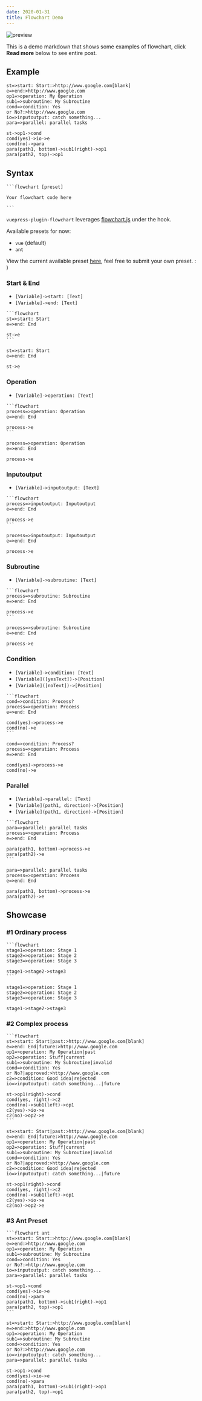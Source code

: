 ```yaml
---
date: 2020-01-31
title: Flowchart Demo
---
```


![preview](https://static.wxsm.space/others/vue-plugin-flowchart-preview.png)

This is a demo markdown that shows some examples of flowchart, click **Read more** below to see entire post.

<!-- more -->

## Example

```flowchart
st=>start: Start:>http://www.google.com[blank]
e=>end:>http://www.google.com
op1=>operation: My Operation
sub1=>subroutine: My Subroutine
cond=>condition: Yes
or No?:>http://www.google.com
io=>inputoutput: catch something...
para=>parallel: parallel tasks

st->op1->cond
cond(yes)->io->e
cond(no)->para
para(path1, bottom)->sub1(right)->op1
para(path2, top)->op1
```

## Syntax

<pre class="language-markdown"><code>```flowchart [preset]

Your flowchart code here

```</code></pre>

`vuepress-plugin-flowchart` leverages [flowchart.js](https://github.com/adrai/flowchart.js) under the hook.

Available presets for now:

- `vue` (default)
- `ant`

View the current available preset [here](https://github.com/wxsms/vuepress-plugin-flowchart-js/tree/master/lib/presets), feel free to submit your own preset. : )

### Start & End

- `[Variable]->start: [Text]`
- `[Variable]->end: [Text]`

<pre class="language-markdown"><code>```flowchart
st=>start: Start
e=>end: End

st->e
```</code></pre>

```flowchart
st=>start: Start
e=>end: End

st->e
```

### Operation

- `[Variable]->operation: [Text]`

<pre class="language-markdown"><code>```flowchart
process=>operation: Operation
e=>end: End

process->e
```</code></pre>

```flowchart
process=>operation: Operation
e=>end: End

process->e
```


### Inputoutput

- `[Variable]->inputoutput: [Text]`

<pre class="language-markdown"><code>```flowchart
process=>inputoutput: Inputoutput
e=>end: End

process->e
```</code></pre>

```flowchart
process=>inputoutput: Inputoutput
e=>end: End

process->e
```


### Subroutine

- `[Variable]->subroutine: [Text]`

<pre class="language-markdown"><code>```flowchart
process=>subroutine: Subroutine
e=>end: End

process->e
```</code></pre>

```flowchart
process=>subroutine: Subroutine
e=>end: End

process->e
```


### Condition

- `[Variable]->condition: [Text]`
- `[Variable]([yesText])->[Position]`
- `[Variable]([noText])->[Position]`

<pre class="language-markdown"><code>```flowchart
cond=>condition: Process?
process=>operation: Process
e=>end: End

cond(yes)->process->e
cond(no)->e
```</code></pre>

```flowchart
cond=>condition: Process?
process=>operation: Process
e=>end: End

cond(yes)->process->e
cond(no)->e
```


### Parallel

- `[Variable]->parallel: [Text]`
- `[Variable](path1, direction)->[Position]`
- `[Variable](path1, direction)->[Position]`

<pre class="language-markdown"><code>```flowchart
para=>parallel: parallel tasks
process=>operation: Process
e=>end: End

para(path1, bottom)->process->e
para(path2)->e
```</code></pre>

```flowchart
para=>parallel: parallel tasks
process=>operation: Process
e=>end: End

para(path1, bottom)->process->e
para(path2)->e
```

## Showcase

### #1 Ordinary process

<pre class="language-markdown"><code>```flowchart
stage1=>operation: Stage 1
stage2=>operation: Stage 2
stage3=>operation: Stage 3

stage1->stage2->stage3
```</code></pre>

```flowchart
stage1=>operation: Stage 1
stage2=>operation: Stage 2
stage3=>operation: Stage 3

stage1->stage2->stage3
```

### #2 Complex process

<pre class="language-markdown"><code>```flowchart
st=>start: Start|past:>http://www.google.com[blank]
e=>end: End|future:>http://www.google.com
op1=>operation: My Operation|past
op2=>operation: Stuff|current
sub1=>subroutine: My Subroutine|invalid
cond=>condition: Yes
or No?|approved:>http://www.google.com
c2=>condition: Good idea|rejected
io=>inputoutput: catch something...|future

st->op1(right)->cond
cond(yes, right)->c2
cond(no)->sub1(left)->op1
c2(yes)->io->e
c2(no)->op2->e
```</code></pre>

```flowchart
st=>start: Start|past:>http://www.google.com[blank]
e=>end: End|future:>http://www.google.com
op1=>operation: My Operation|past
op2=>operation: Stuff|current
sub1=>subroutine: My Subroutine|invalid
cond=>condition: Yes
or No?|approved:>http://www.google.com
c2=>condition: Good idea|rejected
io=>inputoutput: catch something...|future

st->op1(right)->cond
cond(yes, right)->c2
cond(no)->sub1(left)->op1
c2(yes)->io->e
c2(no)->op2->e
```

### #3 Ant Preset

<pre class="language-markdown"><code>```flowchart ant
st=>start: Start:>http://www.google.com[blank]
e=>end:>http://www.google.com
op1=>operation: My Operation
sub1=>subroutine: My Subroutine
cond=>condition: Yes
or No?:>http://www.google.com
io=>inputoutput: catch something...
para=>parallel: parallel tasks

st->op1->cond
cond(yes)->io->e
cond(no)->para
para(path1, bottom)->sub1(right)->op1
para(path2, top)->op1
```</code></pre>

```flowchart ant
st=>start: Start:>http://www.google.com[blank]
e=>end:>http://www.google.com
op1=>operation: My Operation
sub1=>subroutine: My Subroutine
cond=>condition: Yes
or No?:>http://www.google.com
io=>inputoutput: catch something...
para=>parallel: parallel tasks

st->op1->cond
cond(yes)->io->e
cond(no)->para
para(path1, bottom)->sub1(right)->op1
para(path2, top)->op1
```
